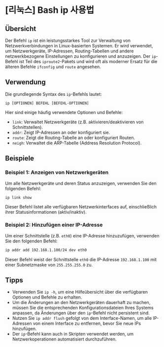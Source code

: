 # [리눅스] Bash ip 사용법

## Übersicht
Der Befehl `ip` ist ein leistungsstarkes Tool zur Verwaltung von Netzwerkverbindungen in Linux-basierten Systemen. Er wird verwendet, um Netzwerkgeräte, IP-Adressen, Routing-Tabellen und andere netzwerkbezogene Einstellungen zu konfigurieren und anzuzeigen. Der `ip`-Befehl ist Teil des `iproute2`-Pakets und wird oft als moderner Ersatz für die älteren Befehle `ifconfig` und `route` angesehen.

## Verwendung
Die grundlegende Syntax des `ip`-Befehls lautet:

```
ip [OPTIONEN] BEFEHL [BEFEHL-OPTIONEN]
```

Hier sind einige häufig verwendete Optionen und Befehle:

- `link`: Verwaltet Netzwerkgeräte (z.B. aktivieren/deaktivieren von Schnittstellen).
- `addr`: Zeigt IP-Adressen an oder konfiguriert sie.
- `route`: Zeigt die Routing-Tabelle an oder konfiguriert Routen.
- `neigh`: Verwaltet die ARP-Tabelle (Address Resolution Protocol).

## Beispiele
### Beispiel 1: Anzeigen von Netzwerkgeräten
Um alle Netzwerkgeräte und deren Status anzuzeigen, verwenden Sie den folgenden Befehl:

```bash
ip link show
```

Dieser Befehl listet alle verfügbaren Netzwerkinterfaces auf, einschließlich ihrer Statusinformationen (aktiv/inaktiv).

### Beispiel 2: Hinzufügen einer IP-Adresse
Um einer Schnittstelle (z.B. `eth0`) eine IP-Adresse hinzuzufügen, verwenden Sie den folgenden Befehl:

```bash
ip addr add 192.168.1.100/24 dev eth0
```

Dieser Befehl weist der Schnittstelle `eth0` die IP-Adresse `192.168.1.100` mit einer Subnetzmaske von `255.255.255.0` zu.

## Tipps
- Verwenden Sie `ip -h`, um eine Hilfeübersicht über die verfügbaren Optionen und Befehle zu erhalten.
- Um die Änderungen an den Netzwerkgeräten dauerhaft zu machen, müssen Sie die entsprechenden Konfigurationsdateien Ihres Systems anpassen, da Änderungen über den `ip`-Befehl nicht persistent sind.
- Nutzen Sie `ip addr flush` gefolgt von dem Interface-Namen, um alle IP-Adressen von einem Interface zu entfernen, bevor Sie neue IPs hinzufügen.
- Der `ip`-Befehl kann auch in Skripten verwendet werden, um Netzwerkoperationen automatisiert durchzuführen.